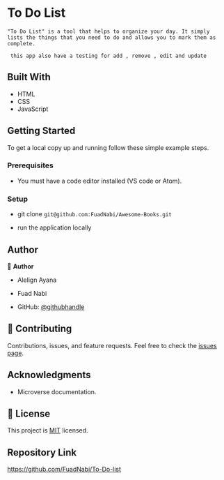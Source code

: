 # To Do List 

`"To Do List" is a tool that helps to organize your day. It simply lists the things that you need to do and allows you to mark them as complete.`

` this app also have a testing for add , remove , edit and update`

## Built With

- HTML
- CSS
- JavaScript

## Getting Started

To get a local copy up and running follow these simple example steps.

### Prerequisites

- You must have a code editor installed (VS code or Atom).

### Setup

- git clone `git@github.com:FuadNabi/Awesome-Books.git`

- run the application locally

## Author

:bust_in_silhouette: **Author**
  - Alelign Ayana
  - Fuad Nabi


- GitHub: [@githubhandle](https://github.com/FuadNabi)


## :handshake: Contributing

Contributions, issues, and feature requests.
Feel free to check the [issues page](https://github.com/FuadNabi/To-Do-list/issues).

## Acknowledgments

- Microverse documentation.

## :memo: License

This project is [MIT](./LICENSE) licensed.

## Repository Link

https://github.com/FuadNabi/To-Do-list